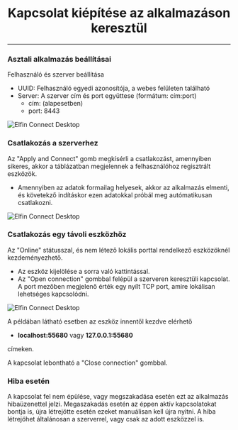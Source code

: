 <h1 align="center">Kapcsolat kiépítése az alkalmazáson keresztül</h1>

---------

### Asztali alkalmazás beállításai

Felhasználó és szerver beállítása
* UUID: Felhasználó egyedi azonosítója, a webes felületen található
* Server: A szerver cím és port együttese (formátum: cím:port)
  + cím: <span id="location"></span> (alapesetben)
  + port: 8443
  
![Elfin Connect Desktop](contents/_gfx/gfx-2-3-1.png)

### Csatlakozás a szerverhez

Az "Apply and Connect" gomb megkísérli a csatlakozást, amennyiben sikeres, akkor a táblázatban megjelennek a felhasználóhoz regisztrált eszközök.

* Amennyiben az adatok formailag helyesek, akkor az alkalmazás elmenti, és követekző indításkor ezen adatokkal próbál meg autómatikusan csatlakozni.

![Elfin Connect Desktop](contents/_gfx/gfx-2-3-2.png)

### Csatlakozás egy távoli eszközhöz

Az "Online" státusszal, és nem létező lokális porttal rendelkező eszközöknél kezdeményezhető. 
* Az eszköz kijelölése a sorra való kattintással.
* Az "Open connection" gombbal felépül a szerveren keresztüli kapcsolat. A port mezőben megjelenő érték egy nyílt TCP port, amire lokálisan lehetséges kapcsolódni.

![Elfin Connect Desktop](contents/_gfx/gfx-2-3-3.png)

A példában látható esetben az eszköz innentől kezdve elérhető

* **localhost:55680** vagy **127.0.0.1:55680**

címeken.

A kapcsolat lebontható a "Close connection" gombbal.

### Hiba esetén

A kapcsolat fel nem épülése, vagy megszakadása esetén ezt az alkalmazás hibaüzenettel jelzi. Megaszakadás esetén az éppen aktív kapcsolatokat bontja is, újra létrejötte esetén ezeket manuálisan kell újra nyitni.
A hiba létrejöhet általánosan a szerverrel, vagy csak az adott eszközzel is.
